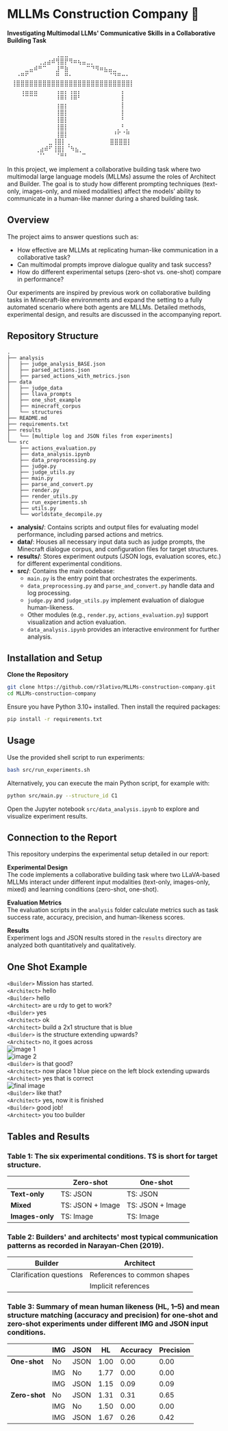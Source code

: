 # MLLMs Construction Company 👷  
**Investigating Multimodal LLMs' Communicative Skills in a Collaborative Building Task**


⠀⠀⠀⠀⠀⠀⠀⠀⠀⠀⠀⢀⣀⣀⠀⠀⠀⠀⠀⠀⠀⠀⠀⠀⠀⠀⠀⠀⠀⠀     
⠀⠀⠀⠀⠀⠀⠀⢀⣠⣴⠾⢻⣿⡟⠻⠶⢦⣤⣀⡀⠀⠀⠀⠀⠀⠀⠀⠀⠀⠀     
⠀⠀⠀⠀⣀⣤⠾⠛⠉⠀⠀⣸⠛⣷⠀⠀⠀⠀⠉⠙⠻⠶⣦⣤⣀⠀⠀⠀⠀⠀     
⠀⠀⠐⠛⠋⠀⠀⠀⠀⠀⠀⠛⠀⠛⠂⠀⠀⠀⠀⠀⠀⠀⠀⠈⠙⠛⠒⠂⠀⠀     
⠀⢸⣿⣿⣿⣿⣿⣿⣿⣿⣿⣿⣿⣿⣿⣿⣿⣿⣿⣿⣿⣿⣿⣿⣿⣿⣿⣿⡇⠀     
⠀⠀⠀⢠⣤⣤⣤⠀⠀⠀⠀⢠⣤⡄⢠⣤⡄⠀⠀⠀⠀⠀⠀⠀⠀⠀⡄⠀⠀⠀     
⠀⠀⠀⠈⠉⠉⠉⠀⠀⠀⠀⠸⠿⠇⠸⠿⠃⠀⠀⠀⠀⠀⠀⠀⠀⠀⡇⠀⠀⠀     
⠀⠀⠀⠀⠀⠀⠀⠀⠀⠀⠀⢰⣶⡆⠀⠀⠀⠀⠀⠀⠀⠀⠀⠀⠀⠀⡇⠀⠀⠀     
⠀⠀⠀⠀⠀⠀⠀⠀⠀⠀⠀⢸⣿⡇⠀⠀⠀⠀⠀⠀⠀⠀⠀⠀⠀⠀⡇⠀⠀⠀     
⠀⠀⠀⠀⠀⠀⠀⠀⠀⠀⠀⢸⣿⡇⠀⠀⠀⠀⠀⠀⠀⠀⠀⠀⠀⠀⠃⠀⠀⠀     
⠀⠀⠀⠀⠀⠀⠀⠀⠀⠀⠀⢸⣿⡇⠀⠀⠀⠀⠀⠀⠀⠀⠀⠀⠀⡀⠃⡀⠀⠀     
⠀⠀⠀⠀⠀⠀⠀⠀⠀⠀⠀⢸⣿⡇⠀⠀⠀⠀⠀⠀⠀⠀⠀⠀⠘⠋⠈⠛⠀⠀     
⠀ ⠀⠀⠀⠀⠀⠀⠀⠀⣀⢸⣿⡇⢀⠀⠀⠀⠀⠀⠀⠀⠀⠀⣿⣿⣿⣿⡇⠀     
⠀ ⠀⠀⠀⠀⠀⢀⣴⠾⠋⢸⣿⡇⠈⠳⣦⡀⠀⠀⠀⠀⠀⠀⠀⠀⠀⠀⠀⠀     
⠀⠀⠀⠀⠀⠀⠀⠈⠁⠀⠀⠈⠛⠃⠀⠀⠀⠉⠀⠀⠀⠀⠀⠀⠀⠀⠀⠀⠀⠀     



In this project, we implement a collaborative building task where two multimodal large language models (MLLMs) assume the roles of Architect and Builder. The goal is to study how different prompting techniques (text-only, images-only, and mixed modalities) affect the models’ ability to communicate in a human-like manner during a shared building task.

## Overview

The project aims to answer questions such as:
- How effective are MLLMs at replicating human-like communication in a collaborative task?
- Can multimodal prompts improve dialogue quality and task success?
- How do different experimental setups (zero-shot vs. one-shot) compare in performance?

Our experiments are inspired by previous work on collaborative building tasks in Minecraft-like environments and expand the setting to a fully automated scenario where both agents are MLLMs. Detailed methods, experimental design, and results are discussed in the accompanying report.

## Repository Structure

```plaintext
.
├── analysis
│   ├── judge_analysis_BASE.json
│   ├── parsed_actions.json
│   ├── parsed_actions_with_metrics.json
├── data
│   ├── judge_data
│   ├── llava_prompts
│   ├── one_shot_example
│   ├── minecraft_corpus
│   └── structures
├── README.md
├── requirements.txt
├── results
│   └── [multiple log and JSON files from experiments]
└── src
    ├── actions_evaluation.py
    ├── data_analysis.ipynb
    ├── data_preprocessing.py
    ├── judge.py
    ├── judge_utils.py
    ├── main.py
    ├── parse_and_convert.py
    ├── render.py
    ├── render_utils.py
    ├── run_experiments.sh
    ├── utils.py
    └── worldstate_decompile.py
```

- **analysis/**: Contains scripts and output files for evaluating model performance, including parsed actions and metrics.
- **data/**: Houses all necessary input data such as judge prompts, the Minecraft dialogue corpus, and configuration files for target structures.
- **results/**: Stores experiment outputs (JSON logs, evaluation scores, etc.) for different experimental conditions.
- **src/**: Contains the main codebase:
  - `main.py` is the entry point that orchestrates the experiments.
  - `data_preprocessing.py` and `parse_and_convert.py` handle data and log processing.
  - `judge.py` and `judge_utils.py` implement evaluation of dialogue human-likeness.
  - Other modules (e.g., `render.py`, `actions_evaluation.py`) support visualization and action evaluation.
  - `data_analysis.ipynb` provides an interactive environment for further analysis.

## Installation and Setup

**Clone the Repository**

   ```bash
   git clone https://github.com/r3lativo/MLLMs-construction-company.git
   cd MLLMs-construction-company
   ```

Ensure you have Python 3.10+ installed. Then install the required packages:

   ```bash
   pip install -r requirements.txt
   ```

## Usage


  Use the provided shell script to run experiments:
  
  ```bash
  bash src/run_experiments.sh
  ```

  Alternatively, you can execute the main Python script, for example with:
  
  ```bash
  python src/main.py --structure_id C1
  ```


  Open the Jupyter notebook `src/data_analysis.ipynb` to explore and visualize experiment results.

## Connection to the Report

This repository underpins the experimental setup detailed in our report:

**Experimental Design**  
  The code implements a collaborative building task where two LLaVA-based MLLMs interact under different input modalities (text-only, images-only, mixed) and learning conditions (zero-shot, one-shot).

**Evaluation Metrics**  
  The evaluation scripts in the `analysis` folder calculate metrics such as task success rate, accuracy, precision, and human-likeness scores.

**Results**  
  Experiment logs and JSON results stored in the `results` directory are analyzed both quantitatively and qualitatively.


## One Shot Example

`<Builder>` Mission has started.<br>
`<Architect>` hello<br>
`<Builder>` hello<br>
`<Architect>` are u rdy to get to work?<br>
`<Builder>` yes<br>
`<Architect>` ok<br>
`<Architect>` build a 2x1 structure that is blue<br>
`<Builder>` is the structure extending upwards?<br>
`<Architect>` no, it goes across<br>
![image 1](data/one_shot_example/images/image_1.png)<br>
![image 2](data/one_shot_example/images/image_2.png)<br>
`<Builder>` is that good?<br>
`<Architect>` now place 1 blue piece on the left block extending upwards<br>
`<Architect>` yes that is correct<br>
![final image](data/one_shot_example/images/final_image.png)<br>
`<Builder>` like that?<br>
`<Architect>` yes, now it is finished<br>
`<Builder>` good job!<br>
`<Architect>` you too builder<br>


## Tables and Results
### Table 1: The six experimental conditions. TS is short for target structure.  


|                | Zero-shot       | One-shot        |
|--------------|---------------|---------------|
| **Text-only**  | TS: JSON      | TS: JSON      |
| **Mixed**      | TS: JSON + Image | TS: JSON + Image |
| **Images-only** | TS: Image      | TS: Image      |


### Table 2: Builders' and architects' most typical communication patterns as recorded in Narayan-Chen (2019).  


| **Builder**                  | **Architect**                  |
|------------------------------|--------------------------------|
| Clarification questions      | References to common shapes   |
|                              | Implicit references           |


### Table 3: Summary of mean human likeness (HL, 1–5) and mean structure matching (accuracy and precision) for one-shot and zero-shot experiments under different IMG and JSON input conditions.  


|                | IMG  | JSON  | HL   | Accuracy | Precision |
|--------------|------|------|------|----------|----------|
| **One-shot**  | No   | JSON  | 1.00 | 0.00     | 0.00     |
|              | IMG  | No    | 1.77 | 0.00     | 0.00     |
|              | IMG  | JSON  | 1.15 | 0.09     | 0.09     |
| **Zero-shot** | No   | JSON  | 1.31 | 0.31     | 0.65     |
|              | IMG  | No    | 1.50 | 0.00     | 0.00     |
|              | IMG  | JSON  | 1.67 | 0.26     | 0.42     |

